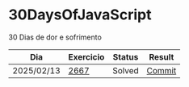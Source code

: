 # 30DaysOfJavaScript
30 Dias de dor e sofrimento

| Dia | Exercicio | Status | Result |
| --- | --- | --- | --- | 
| 2025/02/13 | [2667](./2667_CreateHelloWorldFunction/)  | Solved | [Commit](https://github.com/filoroch/30DaysOfJavaScript/commit/ac01b36f74c6e14e3fcc344832d8f3274ce03c2e)